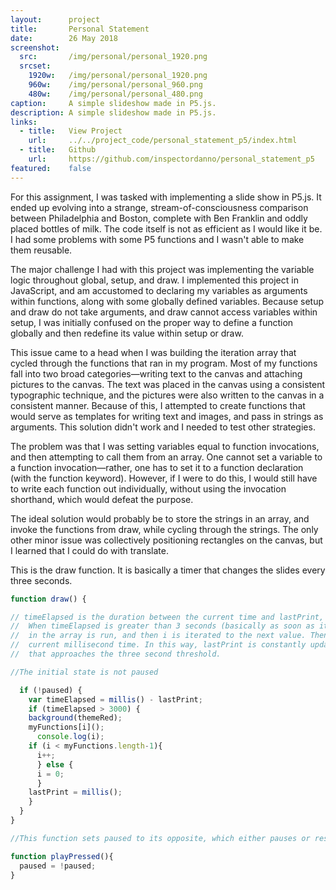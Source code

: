 ```yaml
---
layout:      project
title:       Personal Statement
date:        26 May 2018
screenshot:
  src:       /img/personal/personal_1920.png
  srcset:
    1920w:   /img/personal/personal_1920.png
    960w:    /img/personal/personal_960.png
    480w:    /img/personal/personal_480.png
caption:     A simple slideshow made in P5.js.
description: A simple slideshow made in P5.js.
links:
  - title:   View Project
    url:     ../../project_code/personal_statement_p5/index.html
  - title:   Github
    url:     https://github.com/inspectordanno/personal_statement_p5
featured:    false
---
```

For this assignment, I was tasked with implementing a slide show in P5.js. It ended up evolving into a strange, stream-of-consciousness comparison between Philadelphia and Boston, complete with Ben Franklin and oddly placed bottles of milk. The code itself is not as efficient as I would like it be. I had some problems with some P5 functions and I wasn't able to make them reusable.

The major challenge I had with this project was implementing the variable logic throughout global, setup, and draw. I implemented this project in JavaScript, and am accustomed to declaring my variables as arguments within functions, along with some globally defined variables. Because setup and draw do not take arguments, and draw cannot access variables within setup, I was initially confused on the proper way to define a function globally and then redefine its value within setup or draw.

This issue came to a head when I was building the iteration array that cycled through the functions that ran in my program. Most of my functions fall into two broad categories—writing text to the canvas and attaching pictures to the canvas. The text was placed in the canvas using a consistent typographic technique, and the pictures were also written to the canvas in a consistent manner. Because of this, I attempted to create functions that would serve as templates for writing text and images, and pass in strings as arguments. This solution didn't work and I needed to test other strategies.

The problem was that I was setting variables equal to function invocations, and then attempting to call them from an array. One cannot set a variable to a function invocation—rather, one has to set it to a function declaration (with the function keyword). However, if I were to do this, I would still have to write each function out individually, without using the invocation shorthand, which would defeat the purpose.

The ideal solution would probably be to store the strings in an array, and invoke the functions from draw, while cycling through the strings. The only other minor issue was collectively positioning rectangles on the canvas, but I learned that I could do with translate. 

This is the draw function. It is basically a timer that changes the slides every three seconds.

~~~js
function draw() {

// timeElapsed is the duration between the current time and lastPrint, when the previous function was run.
//  When timeElapsed is greater than 3 seconds (basically as soon as it hits 3 seconds), a function
//  in the array is run, and then i is iterated to the next value. Then, lastPrint is set to the
//  current millisecond time. In this way, lastPrint is constantly updated, yielding a timeElapsed value
//  that approaches the three second threshold.

//The initial state is not paused

  if (!paused) {
    var timeElapsed = millis() - lastPrint;
    if (timeElapsed > 3000) {
    background(themeRed);
    myFunctions[i]();
      console.log(i);
    if (i < myFunctions.length-1){
      i++;
      } else {
      i = 0;
      }
    lastPrint = millis();
    }
  }
}

//This function sets paused to its opposite, which either pauses or resumes the slideshow

function playPressed(){
  paused = !paused;
}
~~~